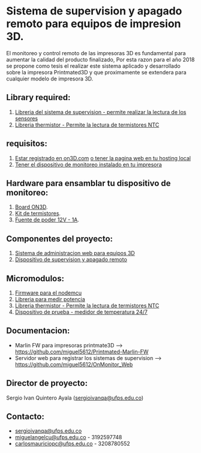 ﻿Sistema de supervision y apagado remoto para equipos de impresion 3D.
==========

El monitoreo y control remoto de las impresoras 3D es fundamental para aumentar la calidad del producto finalizado,
Por esta razon para el año 2018 se propone como tesis el realizar este sistema aplicado y desarrollado sobre la impresora
Printmated3D y que proximamente se extendera para cualquier modelo de impresora 3D.

Library required:
-------------------
1. [Libreria del sistema de supervision - permite realizar la lectura de los sensores](https://github.com/miguel5612/3DSupervisionLib)
2. [Libreria thermistor - Permite la lectura de termistores NTC](https://github.com/miguel5612/Arduino-ThermistorLibrary)

requisitos:
--------------------
1. [Estar registrado en on3D.com](wwww.onmotica.xyz) [o tener la pagina web en tu hosting local](https://github.com/miguel5612/on3D)
2. [Tener el dispositivo de monitoreo instalado en tu impresora](#)

Hardware para ensamblar tu dispositivo de monitoreo:
--------------------

1. [Board ON3D](#).
2. [Kit de termistores](#).
3. [Fuente de poder 12V - 1A](#).

Componentes del proyecto:
--------------------

1. [Sistema de administracion web para equipos 3D](onmotica.com)
2. [Dispositivo de supervision y apagado remoto](github.com)

Micromodulos:
--------------------

1. [Firmware para el nodemcu](https://github.com/miguel5612/Node-mcu-v3.00-micropython-firmware)
2. [Libreria para medir potencia](https://github.com/miguel5612/PZEM004T)
3. [Libreria thermistor - Permite la lectura de termistores NTC](https://github.com/miguel5612/Arduino-ThermistorLibrary)
4. [Dispositivo de prueba - medidor de temperatura 24/7](https://github.com/miguel5612/OnMonitor_Web)

Documentacion:
--------------------
+ Marlin FW para impresoras printmate3D --> https://github.com/miguel5612/Printmated-Marlin-FW
+ Servidor web para registrar los sistemas de supervision --> https://github.com/miguel5612/OnMonitor_Web

Director de proyecto:
--------------------

Sergio Ivan Quintero Ayala (sergioivanqa@ufps.edu.co)

Contacto:
--------------------

+ sergioivanqa@ufps.edu.co
+ miguelangelcu@ufps.edu.co - 3192597748
+ carlosmauriciopc@ufps.edu.co - 3208780552

